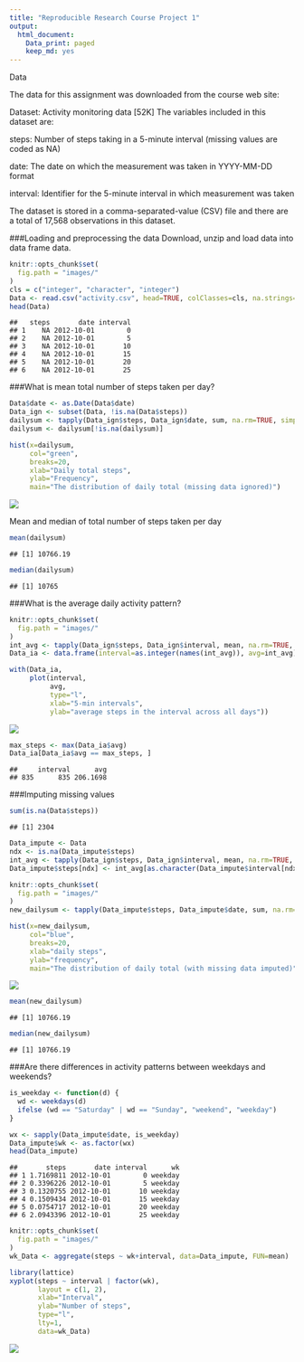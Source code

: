 ```yaml
---
title: "Reproducible Research Course Project 1"
output:
  html_document:
    Data_print: paged
    keep_md: yes
---
```

Data

The data for this assignment was downloaded from the course web site:

Dataset: Activity monitoring data [52K]
The variables included in this dataset are:

steps: Number of steps taking in a 5-minute interval (missing values are coded as NA)

date: The date on which the measurement was taken in YYYY-MM-DD format

interval: Identifier for the 5-minute interval in which measurement was taken

The dataset is stored in a comma-separated-value (CSV) file and there are a total of 17,568 observations in this dataset.

###Loading and preprocessing the data
Download, unzip and load data into data frame data.


```r
knitr::opts_chunk$set(
  fig.path = "images/"
)
cls = c("integer", "character", "integer")
Data <- read.csv("activity.csv", head=TRUE, colClasses=cls, na.strings="NA")
head(Data)
```

```
##   steps       date interval
## 1    NA 2012-10-01        0
## 2    NA 2012-10-01        5
## 3    NA 2012-10-01       10
## 4    NA 2012-10-01       15
## 5    NA 2012-10-01       20
## 6    NA 2012-10-01       25
```
###What is mean total number of steps taken per day?


```r
Data$date <- as.Date(Data$date)
Data_ign <- subset(Data, !is.na(Data$steps))
dailysum <- tapply(Data_ign$steps, Data_ign$date, sum, na.rm=TRUE, simplify=T)
dailysum <- dailysum[!is.na(dailysum)]

hist(x=dailysum,
     col="green",
     breaks=20,
     xlab="Daily total steps",
     ylab="Frequency",
     main="The distribution of daily total (missing data ignored)")
```

![](images/unnamed-chunk-2-1.png)<!-- -->

Mean and median of total number of steps taken per day


```r
mean(dailysum)
```

```
## [1] 10766.19
```


```r
median(dailysum)
```

```
## [1] 10765
```
###What is the average daily activity pattern?

```r
knitr::opts_chunk$set(
  fig.path = "images/"
)
int_avg <- tapply(Data_ign$steps, Data_ign$interval, mean, na.rm=TRUE, simplify=T)
Data_ia <- data.frame(interval=as.integer(names(int_avg)), avg=int_avg)

with(Data_ia,
     plot(interval,
          avg,
          type="l",
          xlab="5-min intervals",
          ylab="average steps in the interval across all days"))
```

![](images/unnamed-chunk-5-1.png)<!-- -->


```r
max_steps <- max(Data_ia$avg)
Data_ia[Data_ia$avg == max_steps, ]
```

```
##     interval      avg
## 835      835 206.1698
```
###Imputing missing values

```r
sum(is.na(Data$steps))
```

```
## [1] 2304
```


```r
Data_impute <- Data
ndx <- is.na(Data_impute$steps)
int_avg <- tapply(Data_ign$steps, Data_ign$interval, mean, na.rm=TRUE, simplify=T)
Data_impute$steps[ndx] <- int_avg[as.character(Data_impute$interval[ndx])]
```


```r
knitr::opts_chunk$set(
  fig.path = "images/"
)
new_dailysum <- tapply(Data_impute$steps, Data_impute$date, sum, na.rm=TRUE, simplify=T)

hist(x=new_dailysum,
     col="blue",
     breaks=20,
     xlab="daily steps",
     ylab="frequency",
     main="The distribution of daily total (with missing data imputed)")
```

![](images/unnamed-chunk-9-1.png)<!-- -->


```r
mean(new_dailysum)
```

```
## [1] 10766.19
```


```r
median(new_dailysum)
```

```
## [1] 10766.19
```
###Are there differences in activity patterns between weekdays and weekends?

```r
is_weekday <- function(d) {
  wd <- weekdays(d)
  ifelse (wd == "Saturday" | wd == "Sunday", "weekend", "weekday")
}

wx <- sapply(Data_impute$date, is_weekday)
Data_impute$wk <- as.factor(wx)
head(Data_impute)
```

```
##       steps       date interval      wk
## 1 1.7169811 2012-10-01        0 weekday
## 2 0.3396226 2012-10-01        5 weekday
## 3 0.1320755 2012-10-01       10 weekday
## 4 0.1509434 2012-10-01       15 weekday
## 5 0.0754717 2012-10-01       20 weekday
## 6 2.0943396 2012-10-01       25 weekday
```


```r
knitr::opts_chunk$set(
  fig.path = "images/"
)
wk_Data <- aggregate(steps ~ wk+interval, data=Data_impute, FUN=mean)

library(lattice)
xyplot(steps ~ interval | factor(wk),
       layout = c(1, 2),
       xlab="Interval",
       ylab="Number of steps",
       type="l",
       lty=1,
       data=wk_Data)
```

![](images/unnamed-chunk-13-1.png)<!-- -->


